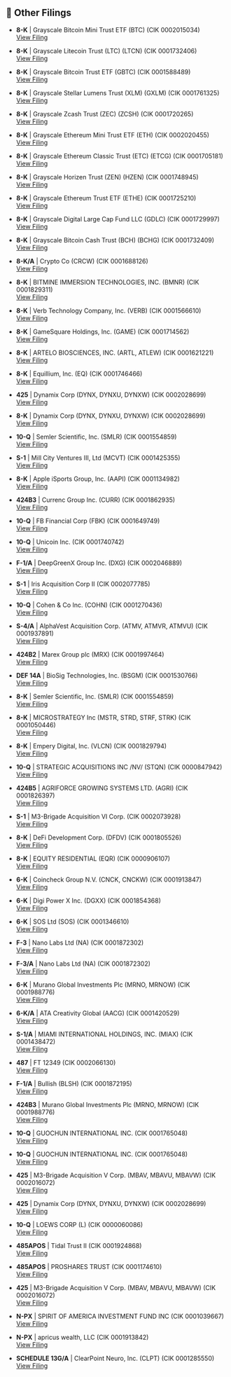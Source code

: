 ## 📁 Other Filings

- **8-K** | Grayscale Bitcoin Mini Trust ETF  (BTC)  (CIK 0002015034)  
  [View Filing](https://www.sec.gov/Archives/edgar/data/2015034/000095017025101661/0000950170-25-101661-index.htm)

- **8-K** | Grayscale Litecoin Trust (LTC)  (LTCN)  (CIK 0001732406)  
  [View Filing](https://www.sec.gov/Archives/edgar/data/1732406/000095017025101658/0000950170-25-101658-index.htm)

- **8-K** | Grayscale Bitcoin Trust ETF  (GBTC)  (CIK 0001588489)  
  [View Filing](https://www.sec.gov/Archives/edgar/data/1588489/000095017025101663/0000950170-25-101663-index.htm)

- **8-K** | Grayscale Stellar Lumens Trust (XLM)  (GXLM)  (CIK 0001761325)  
  [View Filing](https://www.sec.gov/Archives/edgar/data/1761325/000095017025101657/0000950170-25-101657-index.htm)

- **8-K** | Grayscale Zcash Trust (ZEC)  (ZCSH)  (CIK 0001720265)  
  [View Filing](https://www.sec.gov/Archives/edgar/data/1720265/000095017025101655/0000950170-25-101655-index.htm)

- **8-K** | Grayscale Ethereum Mini Trust ETF  (ETH)  (CIK 0002020455)  
  [View Filing](https://www.sec.gov/Archives/edgar/data/2020455/000095017025101664/0000950170-25-101664-index.htm)

- **8-K** | Grayscale Ethereum Classic Trust (ETC)  (ETCG)  (CIK 0001705181)  
  [View Filing](https://www.sec.gov/Archives/edgar/data/1705181/000095017025101667/0000950170-25-101667-index.htm)

- **8-K** | Grayscale Horizen Trust (ZEN)  (HZEN)  (CIK 0001748945)  
  [View Filing](https://www.sec.gov/Archives/edgar/data/1748945/000095017025101660/0000950170-25-101660-index.htm)

- **8-K** | Grayscale Ethereum Trust ETF  (ETHE)  (CIK 0001725210)  
  [View Filing](https://www.sec.gov/Archives/edgar/data/1725210/000095017025101662/0000950170-25-101662-index.htm)

- **8-K** | Grayscale Digital Large Cap Fund LLC  (GDLC)  (CIK 0001729997)  
  [View Filing](https://www.sec.gov/Archives/edgar/data/1729997/000095017025101666/0000950170-25-101666-index.htm)

- **8-K** | Grayscale Bitcoin Cash Trust (BCH)  (BCHG)  (CIK 0001732409)  
  [View Filing](https://www.sec.gov/Archives/edgar/data/1732409/000095017025101656/0000950170-25-101656-index.htm)

- **8-K/A** | Crypto Co  (CRCW)  (CIK 0001688126)  
  [View Filing](https://www.sec.gov/Archives/edgar/data/1688126/000164117225022034/0001641172-25-022034-index.htm)

- **8-K** | BITMINE IMMERSION TECHNOLOGIES, INC.  (BMNR)  (CIK 0001829311)  
  [View Filing](https://www.sec.gov/Archives/edgar/data/1829311/000149315225011555/0001493152-25-011555-index.htm)

- **8-K** | Verb Technology Company, Inc.  (VERB)  (CIK 0001566610)  
  [View Filing](https://www.sec.gov/Archives/edgar/data/1566610/000149315225011558/0001493152-25-011558-index.htm)

- **8-K** | GameSquare Holdings, Inc.  (GAME)  (CIK 0001714562)  
  [View Filing](https://www.sec.gov/Archives/edgar/data/1714562/000164117225021995/0001641172-25-021995-index.htm)

- **8-K** | ARTELO BIOSCIENCES, INC.  (ARTL, ATLEW)  (CIK 0001621221)  
  [View Filing](https://www.sec.gov/Archives/edgar/data/1621221/000164033425001334/0001640334-25-001334-index.htm)

- **8-K** | Equillium, Inc.  (EQ)  (CIK 0001746466)  
  [View Filing](https://www.sec.gov/Archives/edgar/data/1746466/000119312525172207/0001193125-25-172207-index.htm)

- **425** | Dynamix Corp  (DYNX, DYNXU, DYNXW)  (CIK 0002028699)  
  [View Filing](https://www.sec.gov/Archives/edgar/data/2028699/000121390025070906/0001213900-25-070906-index.htm)

- **8-K** | Dynamix Corp  (DYNX, DYNXU, DYNXW)  (CIK 0002028699)  
  [View Filing](https://www.sec.gov/Archives/edgar/data/2028699/000121390025070903/0001213900-25-070903-index.htm)

- **10-Q** | Semler Scientific, Inc.  (SMLR)  (CIK 0001554859)  
  [View Filing](https://www.sec.gov/Archives/edgar/data/1554859/000155485925000044/0001554859-25-000044-index.htm)

- **S-1** | Mill City Ventures III, Ltd  (MCVT)  (CIK 0001425355)  
  [View Filing](https://www.sec.gov/Archives/edgar/data/1425355/000165495425008886/0001654954-25-008886-index.htm)

- **8-K** | Apple iSports Group, Inc.  (AAPI)  (CIK 0001134982)  
  [View Filing](https://www.sec.gov/Archives/edgar/data/1134982/000147793225005416/0001477932-25-005416-index.htm)

- **424B3** | Currenc Group Inc.  (CURR)  (CIK 0001862935)  
  [View Filing](https://www.sec.gov/Archives/edgar/data/1862935/000164117225022006/0001641172-25-022006-index.htm)

- **10-Q** | FB Financial Corp  (FBK)  (CIK 0001649749)  
  [View Filing](https://www.sec.gov/Archives/edgar/data/1649749/000164974925000189/0001649749-25-000189-index.htm)

- **10-Q** | Unicoin Inc.  (CIK 0001740742)  
  [View Filing](https://www.sec.gov/Archives/edgar/data/1740742/000182912625005713/0001829126-25-005713-index.htm)

- **F-1/A** | DeepGreenX Group Inc.  (DXG)  (CIK 0002046889)  
  [View Filing](https://www.sec.gov/Archives/edgar/data/2046889/000121390025070894/0001213900-25-070894-index.htm)

- **S-1** | Iris Acquisition Corp II  (CIK 0002077785)  
  [View Filing](https://www.sec.gov/Archives/edgar/data/2077785/000118518525000894/0001185185-25-000894-index.htm)

- **10-Q** | Cohen & Co Inc.  (COHN)  (CIK 0001270436)  
  [View Filing](https://www.sec.gov/Archives/edgar/data/1270436/000143774925024506/0001437749-25-024506-index.htm)

- **S-4/A** | AlphaVest Acquisition Corp.  (ATMV, ATMVR, ATMVU)  (CIK 0001937891)  
  [View Filing](https://www.sec.gov/Archives/edgar/data/1937891/000164117225022054/0001641172-25-022054-index.htm)

- **424B2** | Marex Group plc  (MRX)  (CIK 0001997464)  
  [View Filing](https://www.sec.gov/Archives/edgar/data/1997464/000119312525172158/0001193125-25-172158-index.htm)

- **DEF 14A** | BioSig Technologies, Inc.  (BSGM)  (CIK 0001530766)  
  [View Filing](https://www.sec.gov/Archives/edgar/data/1530766/000164117225022036/0001641172-25-022036-index.htm)

- **8-K** | Semler Scientific, Inc.  (SMLR)  (CIK 0001554859)  
  [View Filing](https://www.sec.gov/Archives/edgar/data/1554859/000155485925000042/0001554859-25-000042-index.htm)

- **8-K** | MICROSTRATEGY Inc  (MSTR, STRD, STRF, STRK)  (CIK 0001050446)  
  [View Filing](https://www.sec.gov/Archives/edgar/data/1050446/000095017025101634/0000950170-25-101634-index.htm)

- **8-K** | Empery Digital, Inc.  (VLCN)  (CIK 0001829794)  
  [View Filing](https://www.sec.gov/Archives/edgar/data/1829794/000168316825005590/0001683168-25-005590-index.htm)

- **10-Q** | STRATEGIC ACQUISITIONS INC /NV/  (STQN)  (CIK 0000847942)  
  [View Filing](https://www.sec.gov/Archives/edgar/data/847942/000164117225022052/0001641172-25-022052-index.htm)

- **424B5** | AGRIFORCE GROWING SYSTEMS LTD.  (AGRI)  (CIK 0001826397)  
  [View Filing](https://www.sec.gov/Archives/edgar/data/1826397/000164117225022067/0001641172-25-022067-index.htm)

- **S-1** | M3-Brigade Acquisition VI Corp.  (CIK 0002073928)  
  [View Filing](https://www.sec.gov/Archives/edgar/data/2073928/000121390025071471/0001213900-25-071471-index.htm)

- **8-K** | DeFi Development Corp.  (DFDV)  (CIK 0001805526)  
  [View Filing](https://www.sec.gov/Archives/edgar/data/1805526/000121390025071124/0001213900-25-071124-index.htm)

- **8-K** | EQUITY RESIDENTIAL  (EQR)  (CIK 0000906107)  
  [View Filing](https://www.sec.gov/Archives/edgar/data/906107/000095017025102035/0000950170-25-102035-index.htm)

- **6-K** | Coincheck Group N.V.  (CNCK, CNCKW)  (CIK 0001913847)  
  [View Filing](https://www.sec.gov/Archives/edgar/data/1913847/000162828025037433/0001628280-25-037433-index.htm)

- **6-K** | Digi Power X Inc.  (DGXX)  (CIK 0001854368)  
  [View Filing](https://www.sec.gov/Archives/edgar/data/1854368/000121390025070880/0001213900-25-070880-index.htm)

- **6-K** | SOS Ltd  (SOS)  (CIK 0001346610)  
  [View Filing](https://www.sec.gov/Archives/edgar/data/1346610/000121390025071338/0001213900-25-071338-index.htm)

- **F-3** | Nano Labs Ltd  (NA)  (CIK 0001872302)  
  [View Filing](https://www.sec.gov/Archives/edgar/data/1872302/000121390025071307/0001213900-25-071307-index.htm)

- **F-3/A** | Nano Labs Ltd  (NA)  (CIK 0001872302)  
  [View Filing](https://www.sec.gov/Archives/edgar/data/1872302/000121390025071316/0001213900-25-071316-index.htm)

- **6-K** | Murano Global Investments Plc  (MRNO, MRNOW)  (CIK 0001988776)  
  [View Filing](https://www.sec.gov/Archives/edgar/data/1988776/000114036125028501/0001140361-25-028501-index.htm)

- **6-K/A** | ATA Creativity Global  (AACG)  (CIK 0001420529)  
  [View Filing](https://www.sec.gov/Archives/edgar/data/1420529/000110465925073268/0001104659-25-073268-index.htm)

- **S-1/A** | MIAMI INTERNATIONAL HOLDINGS, INC.  (MIAX)  (CIK 0001438472)  
  [View Filing](https://www.sec.gov/Archives/edgar/data/1438472/000162828025037294/0001628280-25-037294-index.htm)

- **487** | FT 12349  (CIK 0002066130)  
  [View Filing](https://www.sec.gov/Archives/edgar/data/2066130/000144554625005228/0001445546-25-005228-index.htm)

- **F-1/A** | Bullish  (BLSH)  (CIK 0001872195)  
  [View Filing](https://www.sec.gov/Archives/edgar/data/1872195/000110465925073371/0001104659-25-073371-index.htm)

- **424B3** | Murano Global Investments Plc  (MRNO, MRNOW)  (CIK 0001988776)  
  [View Filing](https://www.sec.gov/Archives/edgar/data/1988776/000114036125028503/0001140361-25-028503-index.htm)

- **10-Q** | GUOCHUN INTERNATIONAL INC.  (CIK 0001765048)  
  [View Filing](https://www.sec.gov/Archives/edgar/data/1765048/000176504825000022/0001765048-25-000022-index.htm)

- **10-Q** | GUOCHUN INTERNATIONAL INC.  (CIK 0001765048)  
  [View Filing](https://www.sec.gov/Archives/edgar/data/1765048/000176504825000024/0001765048-25-000024-index.htm)

- **425** | M3-Brigade Acquisition V Corp.  (MBAV, MBAVU, MBAVW)  (CIK 0002016072)  
  [View Filing](https://www.sec.gov/Archives/edgar/data/2016072/000121390025070869/0001213900-25-070869-index.htm)

- **425** | Dynamix Corp  (DYNX, DYNXU, DYNXW)  (CIK 0002028699)  
  [View Filing](https://www.sec.gov/Archives/edgar/data/2028699/000121390025071251/0001213900-25-071251-index.htm)

- **10-Q** | LOEWS CORP  (L)  (CIK 0000060086)  
  [View Filing](https://www.sec.gov/Archives/edgar/data/60086/000006008625000166/0000060086-25-000166-index.htm)

- **485APOS** | Tidal Trust II  (CIK 0001924868)  
  [View Filing](https://www.sec.gov/Archives/edgar/data/1924868/000199937125010519/0001999371-25-010519-index.htm)

- **485APOS** | PROSHARES TRUST  (CIK 0001174610)  
  [View Filing](https://www.sec.gov/Archives/edgar/data/1174610/000168386325006453/0001683863-25-006453-index.htm)

- **425** | M3-Brigade Acquisition V Corp.  (MBAV, MBAVU, MBAVW)  (CIK 0002016072)  
  [View Filing](https://www.sec.gov/Archives/edgar/data/2016072/000121390025070825/0001213900-25-070825-index.htm)

- **N-PX** | SPIRIT OF AMERICA INVESTMENT FUND INC  (CIK 0001039667)  
  [View Filing](https://www.sec.gov/Archives/edgar/data/1039667/000158064225004787/0001580642-25-004787-index.htm)

- **N-PX** | apricus wealth, LLC  (CIK 0001913842)  
  [View Filing](https://www.sec.gov/Archives/edgar/data/1913842/000191384225000007/0001913842-25-000007-index.htm)

- **SCHEDULE 13G/A** | ClearPoint Neuro, Inc.  (CLPT)  (CIK 0001285550)  
  [View Filing](https://www.sec.gov/Archives/edgar/data/1285550/000092189525002077/0000921895-25-002077-index.htm)

